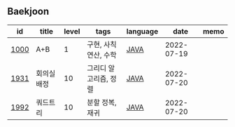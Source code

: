 <html>
 <head></head>
 <body>
  <div id="baekjoon-section">
   <h2 id="baekjoon-title">Baekjoon</h2>
   <table id="baekjoon-table">
    <thead id="baekjoon-head">
     <tr>
      <th>id</th>
      <th>title</th>
      <th>level</th>
      <th>tags</th>
      <th>language</th>
      <th>date</th>
      <th>memo</th>
     </tr>
    </thead>
    <tbody class="problem-list" id="baekjoon-body">
     <tr>
      <td id="id"><a href="https://www.acmicpc.net/problem/1000">1000</a></td>
      <td id="title">A+B</td>
      <td id="level">1</td>
      <td id="tags">구현, 사칙연산, 수학</td>
      <td id="lang"><a href="src/main/java/problem/baekjoon/P1000.java">JAVA</a></td>
      <td id="date">2022-07-19</td>
      <td id="memo"></td>
     </tr>
     <tr>
      <td id="id"><a href="https://www.acmicpc.net/problem/1931">1931</a></td>
      <td id="title">회의실 배정</td>
      <td id="level">10</td>
      <td id="tags">그리디 알고리즘, 정렬</td>
      <td id="lang"><a href="src/main/java/problem/baekjoon/P1931.java">JAVA</a></td>
      <td id="date">2022-07-20</td>
      <td id="memo"></td>
     </tr>
     <tr>
      <td id="id"><a href="https://www.acmicpc.net/problem/1992">1992</a></td>
      <td id="title">쿼드트리</td>
      <td id="level">10</td>
      <td id="tags">분할 정복, 재귀</td>
      <td id="lang"><a href="src/main/java/problem/baekjoon/P1992.java">JAVA</a></td>
      <td id="date">2022-07-20</td>
      <td id="memo"></td>
     </tr>
    </tbody>
   </table>
  </div>
 </body>
</html>